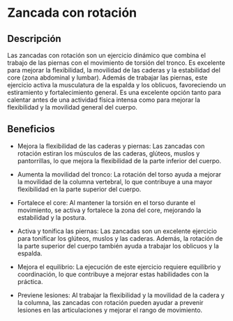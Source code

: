 # Zancada con rotación

## Descripción
Las zancadas con rotación son un ejercicio dinámico que combina el trabajo de las piernas con el movimiento de torsión del tronco. Es excelente para mejorar la flexibilidad, la movilidad de las caderas y la estabilidad del core (zona abdominal y lumbar). Además de trabajar las piernas, este ejercicio activa la musculatura de la espalda y los oblicuos, favoreciendo un estiramiento y fortalecimiento general. Es una excelente opción tanto para calentar antes de una actividad física intensa como para mejorar la flexibilidad y la movilidad general del cuerpo.

## Beneficios
- Mejora la flexibilidad de las caderas y piernas: Las zancadas con rotación estiran los músculos de las caderas, glúteos, muslos y pantorrillas, lo que mejora la flexibilidad de la parte inferior del cuerpo.

- Aumenta la movilidad del tronco: La rotación del torso ayuda a mejorar la movilidad de la columna vertebral, lo que contribuye a una mayor flexibilidad en la parte superior del cuerpo.

- Fortalece el core: Al mantener la torsión en el torso durante el movimiento, se activa y fortalece la zona del core, mejorando la estabilidad y la postura.

- Activa y tonifica las piernas: Las zancadas son un excelente ejercicio para tonificar los glúteos, muslos y las caderas. Además, la rotación de la parte superior del cuerpo también ayuda a trabajar los oblicuos y la espalda.

- Mejora el equilibrio: La ejecución de este ejercicio requiere equilibrio y coordinación, lo que contribuye a mejorar estas habilidades con la práctica.

- Previene lesiones: Al trabajar la flexibilidad y la movilidad de la cadera y la columna, las zancadas con rotación pueden ayudar a prevenir lesiones en las articulaciones y mejorar el rango de movimiento.

